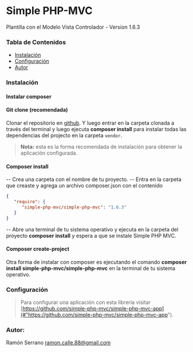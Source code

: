 # Simple PHP-MVC

Plantilla con el Modelo Vista Controlador - Version 1.6.3

### Tabla de Contenidos
- [Instalación](#instalacion)
- [Configuración](#configuracion)
- [Autor](#autor)

### <a name='instalacion'></a> Instalación

#### **Instalar composer**

#### **Git clone** (recomendada)
Clonar el repositorio en [github](#"https://github.com/simple-php-mvc/simple-php-mvc"). Y luego entrar en la carpeta clonada a través del terminal y luego ejecuta **composer install** para instalar todas las dependencias del projecto en la carpeta `vendor`.

> **Nota:** esta es la forma recomendada de instalación para obtener la aplicación configurada.

#### **Composer install**

-- Crea una carpeta con el nombre de tu proyecto.
-- Entra en la carpeta que creaste y agrega un archivo composer.json con el contenido

```json
{
   "require": {
      "simple-php-mvc/simple-php-mvc": "1.6.3"
   }
}
```
-- Abre una terminal de tu sistema operativo y ejecuta en la carpeta del proyecto **composer install** y espera a que se instale Simple PHP MVC.

#### **Composer create-project**
Otra forma de instalar con composer es ejecutando el comando **composer install simple-php-mvc/simple-php-mvc** en la terminal de tu sistema operativo.

### <a name='configuracion'></a> Configuración
> Para configurar una aplicación con esta librería visitar [https://github.com/simple-php-mvc/simple-php-mvc-app](#"https://github.com/simple-php-mvc/simple-php-mvc-app").

### <a name='autor'></a> **Autor:** 
Ramón Serrano <ramon.calle.88@gmail.com>

